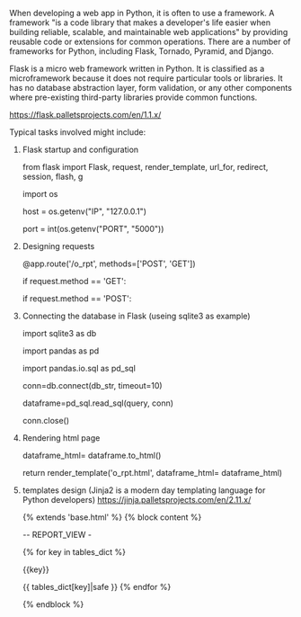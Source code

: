When developing a web app in Python, it is often to use a framework. A framework "is a code library that makes a developer's life easier when building reliable, scalable, and maintainable web applications" by providing reusable code or extensions for common operations. There are a number of frameworks for Python, including Flask, Tornado, Pyramid, and Django.

Flask is a micro web framework written in Python. It is classified as a microframework because it does not require particular tools or libraries. It has no database abstraction layer, form validation, or any other components where pre-existing third-party libraries provide common functions.

https://flask.palletsprojects.com/en/1.1.x/

Typical tasks involved might include:
1. Flask startup and configuration

   from flask import Flask, request, render_template, url_for, redirect, session, flash, g
   
   import os
   
   host = os.getenv("IP", "127.0.0.1")
   
   port = int(os.getenv("PORT", "5000"))

2. Designing requests

   @app.route('/o_rpt', methods=['POST', 'GET'])
   
   if request.method == 'GET':
   
   if request.method == 'POST':	

3. Connecting the database in Flask (useing sqlite3 as example)

   import sqlite3 as db
   
   import pandas as pd
   
   import pandas.io.sql as pd_sql
   
   conn=db.connect(db_str, timeout=10)
   
   dataframe=pd_sql.read_sql(query, conn)
   
   conn.close()
 
4. Rendering html page 

   dataframe_html= dataframe.to_html()  
   
   return render_template('o_rpt.html', dataframe_html= dataframe_html)
 
5. templates design (Jinja2 is a modern day templating language for Python developers)
  https://jinja.palletsprojects.com/en/2.11.x/

   {% extends 'base.html' %} {% block content %}
   
   -- REPORT_VIEW -
   
   {% for key in tables_dict %}
   
   {{key}}
   
   {{ tables_dict[key]|safe }} {% endfor %}
   
   {% endblock %}
